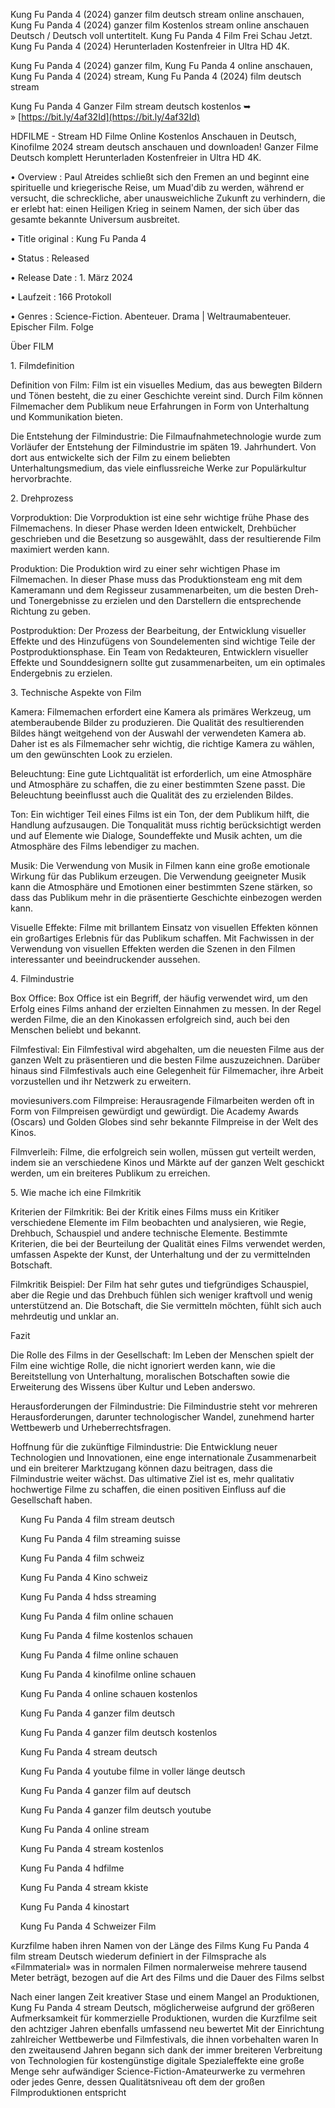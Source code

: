 Kung Fu Panda 4 (2024) ganzer film deutsch stream online anschauen, Kung Fu Panda 4 (2024) ganzer film Kostenlos stream online anschauen Deutsch / Deutsch voll untertitelt. Kung Fu Panda 4 Film Frei Schau Jetzt. Kung Fu Panda 4 (2024) Herunterladen Kostenfreier in Ultra HD 4K.

  

Kung Fu Panda 4 (2024) ganzer film, Kung Fu Panda 4 online anschauen, Kung Fu Panda 4 (2024) stream, Kung Fu Panda 4 (2024) film deutsch stream

  

Kung Fu Panda 4 Ganzer Film stream deutsch kostenlos ➥ » [https://bit.ly/4af32Id](https://bit.ly/4af32Id)

  

HDFILME - Stream HD Filme Online Kostenlos Anschauen in Deutsch, Kinofilme 2024 stream deutsch anschauen und downloaden! Ganzer Filme Deutsch komplett Herunterladen Kostenfreier in Ultra HD 4K.

  

• Overview : Paul Atreides schließt sich den Fremen an und beginnt eine spirituelle und kriegerische Reise, um Muad'dib zu werden, während er versucht, die schreckliche, aber unausweichliche Zukunft zu verhindern, die er erlebt hat: einen Heiligen Krieg in seinem Namen, der sich über das gesamte bekannte Universum ausbreitet.

  

• Title original : Kung Fu Panda 4

  

• Status : Released

  

• Release Date : 1. März 2024

  

• Laufzeit : 166 Protokoll

  

• Genres : Science-Fiction. Abenteuer. Drama | Weltraumabenteuer. Epischer Film. Folge

  

Über FILM

  

1\. Filmdefinition

  

Definition von Film: Film ist ein visuelles Medium, das aus bewegten Bildern und Tönen besteht, die zu einer Geschichte vereint sind. Durch Film können Filmemacher dem Publikum neue Erfahrungen in Form von Unterhaltung und Kommunikation bieten.

  

Die Entstehung der Filmindustrie: Die Filmaufnahmetechnologie wurde zum Vorläufer der Entstehung der Filmindustrie im späten 19. Jahrhundert. Von dort aus entwickelte sich der Film zu einem beliebten Unterhaltungsmedium, das viele einflussreiche Werke zur Populärkultur hervorbrachte.

  

2\. Drehprozess

  

Vorproduktion: Die Vorproduktion ist eine sehr wichtige frühe Phase des Filmemachens. In dieser Phase werden Ideen entwickelt, Drehbücher geschrieben und die Besetzung so ausgewählt, dass der resultierende Film maximiert werden kann.

  

Produktion: Die Produktion wird zu einer sehr wichtigen Phase im Filmemachen. In dieser Phase muss das Produktionsteam eng mit dem Kameramann und dem Regisseur zusammenarbeiten, um die besten Dreh- und Tonergebnisse zu erzielen und den Darstellern die entsprechende Richtung zu geben.

  

Postproduktion: Der Prozess der Bearbeitung, der Entwicklung visueller Effekte und des Hinzufügens von Soundelementen sind wichtige Teile der Postproduktionsphase. Ein Team von Redakteuren, Entwicklern visueller Effekte und Sounddesignern sollte gut zusammenarbeiten, um ein optimales Endergebnis zu erzielen.

  

3\. Technische Aspekte von Film

  

Kamera: Filmemachen erfordert eine Kamera als primäres Werkzeug, um atemberaubende Bilder zu produzieren. Die Qualität des resultierenden Bildes hängt weitgehend von der Auswahl der verwendeten Kamera ab. Daher ist es als Filmemacher sehr wichtig, die richtige Kamera zu wählen, um den gewünschten Look zu erzielen.

  

Beleuchtung: Eine gute Lichtqualität ist erforderlich, um eine Atmosphäre und Atmosphäre zu schaffen, die zu einer bestimmten Szene passt. Die Beleuchtung beeinflusst auch die Qualität des zu erzielenden Bildes.

  

Ton: Ein wichtiger Teil eines Films ist ein Ton, der dem Publikum hilft, die Handlung aufzusaugen. Die Tonqualität muss richtig berücksichtigt werden und auf Elemente wie Dialoge, Soundeffekte und Musik achten, um die Atmosphäre des Films lebendiger zu machen.

  

Musik: Die Verwendung von Musik in Filmen kann eine große emotionale Wirkung für das Publikum erzeugen. Die Verwendung geeigneter Musik kann die Atmosphäre und Emotionen einer bestimmten Szene stärken, so dass das Publikum mehr in die präsentierte Geschichte einbezogen werden kann.

  

Visuelle Effekte: Filme mit brillantem Einsatz von visuellen Effekten können ein großartiges Erlebnis für das Publikum schaffen. Mit Fachwissen in der Verwendung von visuellen Effekten werden die Szenen in den Filmen interessanter und beeindruckender aussehen.

  

4\. Filmindustrie

  

Box Office: Box Office ist ein Begriff, der häufig verwendet wird, um den Erfolg eines Films anhand der erzielten Einnahmen zu messen. In der Regel werden Filme, die an den Kinokassen erfolgreich sind, auch bei den Menschen beliebt und bekannt.

  

Filmfestival: Ein Filmfestival wird abgehalten, um die neuesten Filme aus der ganzen Welt zu präsentieren und die besten Filme auszuzeichnen. Darüber hinaus sind Filmfestivals auch eine Gelegenheit für Filmemacher, ihre Arbeit vorzustellen und ihr Netzwerk zu erweitern.

  

moviesunivers.com Filmpreise: Herausragende Filmarbeiten werden oft in Form von Filmpreisen gewürdigt und gewürdigt. Die Academy Awards (Oscars) und Golden Globes sind sehr bekannte Filmpreise in der Welt des Kinos.

  

Filmverleih: Filme, die erfolgreich sein wollen, müssen gut verteilt werden, indem sie an verschiedene Kinos und Märkte auf der ganzen Welt geschickt werden, um ein breiteres Publikum zu erreichen.

  

5\. Wie mache ich eine Filmkritik

  

Kriterien der Filmkritik: Bei der Kritik eines Films muss ein Kritiker verschiedene Elemente im Film beobachten und analysieren, wie Regie, Drehbuch, Schauspiel und andere technische Elemente. Bestimmte Kriterien, die bei der Beurteilung der Qualität eines Films verwendet werden, umfassen Aspekte der Kunst, der Unterhaltung und der zu vermittelnden Botschaft.

  

Filmkritik Beispiel: Der Film hat sehr gutes und tiefgründiges Schauspiel, aber die Regie und das Drehbuch fühlen sich weniger kraftvoll und wenig unterstützend an. Die Botschaft, die Sie vermitteln möchten, fühlt sich auch mehrdeutig und unklar an.

  

Fazit

  

Die Rolle des Films in der Gesellschaft: Im Leben der Menschen spielt der Film eine wichtige Rolle, die nicht ignoriert werden kann, wie die Bereitstellung von Unterhaltung, moralischen Botschaften sowie die Erweiterung des Wissens über Kultur und Leben anderswo.

  

Herausforderungen der Filmindustrie: Die Filmindustrie steht vor mehreren Herausforderungen, darunter technologischer Wandel, zunehmend harter Wettbewerb und Urheberrechtsfragen.

  

Hoffnung für die zukünftige Filmindustrie: Die Entwicklung neuer Technologien und Innovationen, eine enge internationale Zusammenarbeit und ein breiterer Marktzugang können dazu beitragen, dass die Filmindustrie weiter wächst. Das ultimative Ziel ist es, mehr qualitativ hochwertige Filme zu schaffen, die einen positiven Einfluss auf die Gesellschaft haben.

  

    Kung Fu Panda 4 film stream deutsch

    Kung Fu Panda 4 film streaming suisse

    Kung Fu Panda 4 film schweiz

    Kung Fu Panda 4 Kino schweiz

    Kung Fu Panda 4 hdss streaming

    Kung Fu Panda 4 film online schauen

    Kung Fu Panda 4 filme kostenlos schauen

    Kung Fu Panda 4 filme online schauen

    Kung Fu Panda 4 kinofilme online schauen

    Kung Fu Panda 4 online schauen kostenlos

    Kung Fu Panda 4 ganzer film deutsch

    Kung Fu Panda 4 ganzer film deutsch kostenlos

    Kung Fu Panda 4 stream deutsch

    Kung Fu Panda 4 youtube filme in voller länge deutsch

    Kung Fu Panda 4 ganzer film auf deutsch

    Kung Fu Panda 4 ganzer film deutsch youtube

    Kung Fu Panda 4 online stream

    Kung Fu Panda 4 stream kostenlos

    Kung Fu Panda 4 hdfilme

    Kung Fu Panda 4 stream kkiste

    Kung Fu Panda 4 kinostart

    Kung Fu Panda 4 Schweizer Film

  

Kurzfilme haben ihren Namen von der Länge des Films Kung Fu Panda 4 film stream Deutsch wiederum definiert in der Filmsprache als «Filmmaterial» was in normalen Filmen normalerweise mehrere tausend Meter beträgt, bezogen auf die Art des Films und die Dauer des Films selbst

  

Nach einer langen Zeit kreativer Stase und einem Mangel an Produktionen, Kung Fu Panda 4 stream Deutsch, möglicherweise aufgrund der größeren Aufmerksamkeit für kommerzielle Produktionen, wurden die Kurzfilme seit den achtziger Jahren ebenfalls umfassend neu bewertet Mit der Einrichtung zahlreicher Wettbewerbe und Filmfestivals, die ihnen vorbehalten waren In den zweitausend Jahren begann sich dank der immer breiteren Verbreitung von Technologien für kostengünstige digitale Spezialeffekte eine große Menge sehr aufwändiger Science-Fiction-Amateurwerke zu vermehren oder jedes Genre, dessen Qualitätsniveau oft dem der großen Filmproduktionen entspricht

